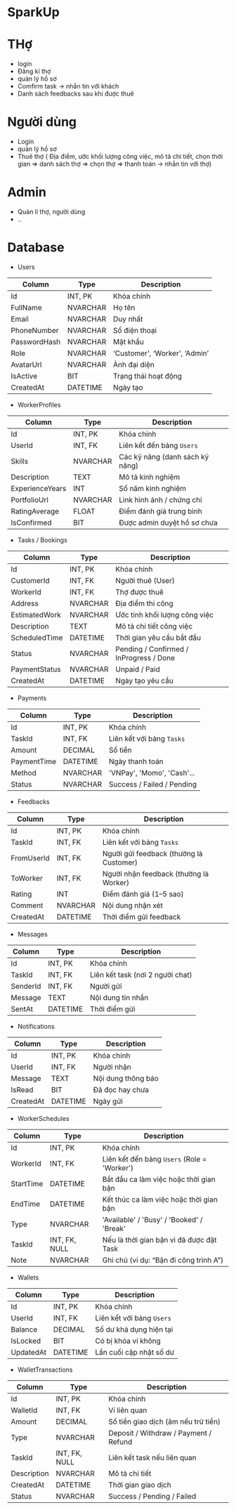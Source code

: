 # SparkUp
# THợ
- login
- Đăng kí thợ
- quản lý hồ sơ
- Comfirm task -> nhắn tin với khách
- Danh sách feedbacks sau khi được thuê

# Người dùng
- Login
- quản lý hồ sơ
- Thuê thợ ( Địa điểm, ước khối lượng công việc, mô tả chi tiết, chọn thời gian => danh sách thợ => chọn thợ => thanh toán -> nhắn tin với thợ)

# Admin
- Quản lí thợ, người dùng
- ..

# Database

 - Users

| Column       | Type     | Description                   |
| ------------ | -------- | ----------------------------- |
| Id           | INT, PK  | Khóa chính                    |
| FullName     | NVARCHAR | Họ tên                        |
| Email        | NVARCHAR | Duy nhất                      |
| PhoneNumber  | NVARCHAR | Số điện thoại                 |
| PasswordHash | NVARCHAR | Mật khẩu                      |
| Role         | NVARCHAR | ‘Customer’, ‘Worker’, ‘Admin’ |
| AvatarUrl    | NVARCHAR | Ảnh đại diện                  |
| IsActive     | BIT      | Trạng thái hoạt động          |
| CreatedAt    | DATETIME | Ngày tạo                      |



 - WorkerProfiles

| Column          | Type     | Description                     |
| --------------- | -------- | ------------------------------- |
| Id              | INT, PK  | Khóa chính                      |
| UserId          | INT, FK  | Liên kết đến bảng `Users`       |
| Skills          | NVARCHAR | Các kỹ năng (danh sách kỹ năng) |
| Description     | TEXT     | Mô tả kinh nghiệm               |
| ExperienceYears | INT      | Số năm kinh nghiệm              |
| PortfolioUrl    | NVARCHAR | Link hình ảnh / chứng chỉ       |
| RatingAverage   | FLOAT    | Điểm đánh giá trung bình        |
| IsConfirmed     | BIT      | Được admin duyệt hồ sơ chưa     |

 - Tasks / Bookings

| Column        | Type     | Description                             |
| ------------- | -------- | --------------------------------------- |
| Id            | INT, PK  | Khóa chính                              |
| CustomerId    | INT, FK  | Người thuê (User)                       |
| WorkerId      | INT, FK  | Thợ được thuê                           |
| Address       | NVARCHAR | Địa điểm thi công                       |
| EstimatedWork | NVARCHAR | Ước tính khối lượng công việc           |
| Description   | TEXT     | Mô tả chi tiết công việc                |
| ScheduledTime | DATETIME | Thời gian yêu cầu bắt đầu               |
| Status        | NVARCHAR | Pending / Confirmed / InProgress / Done |
| PaymentStatus | NVARCHAR | Unpaid / Paid                           |
| CreatedAt     | DATETIME | Ngày tạo yêu cầu                        |

 - Payments

| Column      | Type     | Description                |
| ----------- | -------- | -------------------------- |
| Id          | INT, PK  | Khóa chính                 |
| TaskId      | INT, FK  | Liên kết với bảng `Tasks`  |
| Amount      | DECIMAL  | Số tiền                    |
| PaymentTime | DATETIME | Ngày thanh toán            |
| Method      | NVARCHAR | 'VNPay', 'Momo', 'Cash'... |
| Status      | NVARCHAR | Success / Failed / Pending |

 - Feedbacks

| Column     | Type     | Description                             |
| ---------- | -------- | --------------------------------------- |
| Id         | INT, PK  | Khóa chính                              |
| TaskId     | INT, FK  | Liên kết với bảng `Tasks`               |
| FromUserId | INT, FK  | Người gửi feedback (thường là Customer) |
| ToWorker   | INT, FK  | Người nhận feedback (thường là Worker)  |
| Rating     | INT      | Điểm đánh giá (1–5 sao)                 |
| Comment    | NVARCHAR | Nội dung nhận xét                       |
| CreatedAt  | DATETIME | Thời điểm gửi feedback                  |

 - Messages

| Column   | Type     | Description                      |
| -------- | -------- | -------------------------------- |
| Id       | INT, PK  | Khóa chính                       |
| TaskId   | INT, FK  | Liên kết task (nơi 2 người chat) |
| SenderId | INT, FK  | Người gửi                        |
| Message  | TEXT     | Nội dung tin nhắn                |
| SentAt   | DATETIME | Thời điểm gửi                    |

 - Notifications

| Column    | Type     | Description        |
| --------- | -------- | ------------------ |
| Id        | INT, PK  | Khóa chính         |
| UserId    | INT, FK  | Người nhận         |
| Message   | TEXT     | Nội dung thông báo |
| IsRead    | BIT      | Đã đọc hay chưa    |
| CreatedAt | DATETIME | Ngày gửi           |

- WorkerSchedules

| Column    | Type          | Description                                 |
| --------- | ------------- | ------------------------------------------- |
| Id        | INT, PK       | Khóa chính                                  |
| WorkerId  | INT, FK       | Liên kết đến bảng `Users` (Role = 'Worker') |
| StartTime | DATETIME      | Bắt đầu ca làm việc hoặc thời gian bận      |
| EndTime   | DATETIME      | Kết thúc ca làm việc hoặc thời gian bận     |
| Type      | NVARCHAR      | 'Available' / 'Busy' / 'Booked' / 'Break'   |
| TaskId    | INT, FK, NULL | Nếu là thời gian bận vì đã được đặt Task    |
| Note      | NVARCHAR      | Ghi chú (ví dụ: “Bận đi công trình A”)      |

- Wallets

| Column    | Type     | Description               |
| --------- | -------- | ------------------------- |
| Id        | INT, PK  | Khóa chính                |
| UserId    | INT, FK  | Liên kết với bảng `Users` |
| Balance   | DECIMAL  | Số dư khả dụng hiện tại   |
| IsLocked  | BIT      | Có bị khóa ví không       |
| UpdatedAt | DATETIME | Lần cuối cập nhật số dư   |
- WalletTransactions

| Column      | Type          | Description                           |
| ----------- | ------------- | ------------------------------------- |
| Id          | INT, PK       | Khóa chính                            |
| WalletId    | INT, FK       | Ví liên quan                          |
| Amount      | DECIMAL       | Số tiền giao dịch (âm nếu trừ tiền)   |
| Type        | NVARCHAR      | Deposit / Withdraw / Payment / Refund |
| TaskId      | INT, FK, NULL | Liên kết task nếu liên quan           |
| Description | NVARCHAR      | Mô tả chi tiết                        |
| CreatedAt   | DATETIME      | Thời gian giao dịch                   |
| Status      | NVARCHAR      | Success / Pending / Failed            |


